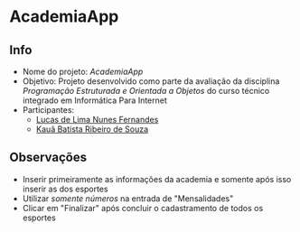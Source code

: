 # AcademiaApp

## Info

- Nome do projeto: *AcademiaApp*
- Objetivo: Projeto desenvolvido como parte da avaliação da disciplina *Programação Estruturada e Orientada a Objetos* do curso técnico integrado em Informática Para Internet
- Participantes:
  - [Lucas de Lima Nunes Fernandes](https://github.com/monzadrifteiro/)
  - [Kauã Batista Ribeiro de Souza](https://github.com/kuabrs/)

## Observações

- Inserir primeiramente as informações da academia e somente após isso inserir as dos esportes
- Utilizar _somente números_ na entrada de "Mensalidades"
- Clicar em "Finalizar" após concluir o cadastramento de todos os esportes
